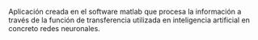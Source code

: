Aplicación creada en el software matlab que procesa la información a través de la función de transferencia utilizada en inteligencia artificial en concreto redes neuronales. 
